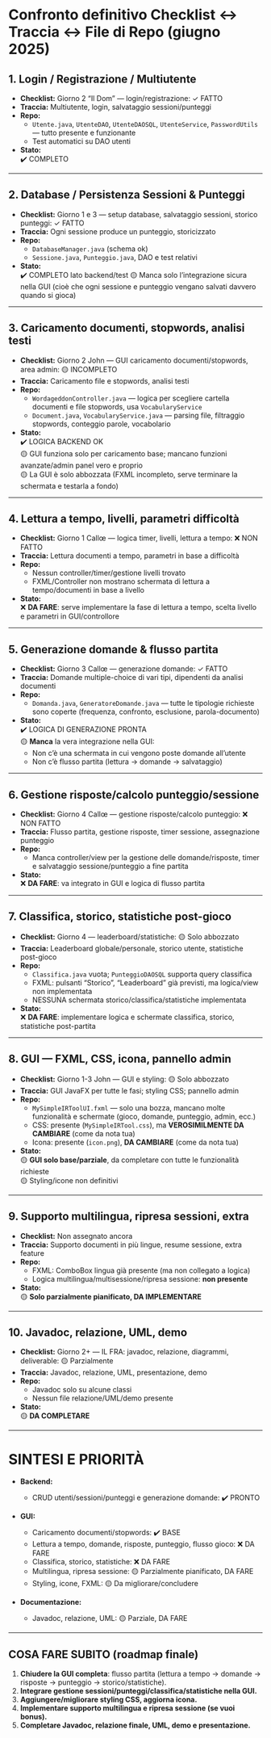 # Confronto definitivo Checklist ↔ Traccia ↔ File di Repo (giugno 2025)

## 1. Login / Registrazione / Multiutente
- **Checklist:** Giorno 2 “Il Dom” — login/registrazione: ✓ FATTO
- **Traccia:** Multiutente, login, salvataggio sessioni/punteggi
- **Repo:**  
  - `Utente.java`, `UtenteDAO`, `UtenteDAOSQL`, `UtenteService`, `PasswordUtils` — tutto presente e funzionante
  - Test automatici su DAO utenti
- **Stato:**  
  ✔️ COMPLETO

---

## 2. Database / Persistenza Sessioni & Punteggi
- **Checklist:** Giorno 1 e 3 — setup database, salvataggio sessioni, storico punteggi: ✓ FATTO
- **Traccia:** Ogni sessione produce un punteggio, storicizzato
- **Repo:**  
  - `DatabaseManager.java` (schema ok)
  - `Sessione.java`, `Punteggio.java`, DAO e test relativi
- **Stato:**  
  ✔️ COMPLETO lato backend/test
  🟡 Manca solo l’integrazione sicura nella GUI (cioè che ogni sessione e punteggio vengano salvati davvero quando si gioca)

---

## 3. Caricamento documenti, stopwords, analisi testi
- **Checklist:** Giorno 2 John — GUI caricamento documenti/stopwords, area admin: 🟡 INCOMPLETO
- **Traccia:** Caricamento file e stopwords, analisi testi
- **Repo:**  
  - `WordageddonController.java` — logica per scegliere cartella documenti e file stopwords, usa `VocabularyService`
  - `Document.java`, `VocabularyService.java` — parsing file, filtraggio stopwords, conteggio parole, vocabolario
- **Stato:**  
  ✔️ LOGICA BACKEND OK  
  🟡 GUI funziona solo per caricamento base; mancano funzioni avanzate/admin panel vero e proprio  
  🟡 La GUI è solo abbozzata (FXML incompleto, serve terminare la schermata e testarla a fondo)

---

## 4. Lettura a tempo, livelli, parametri difficoltà
- **Checklist:** Giorno 1 Callœ — logica timer, livelli, lettura a tempo: ❌ NON FATTO
- **Traccia:** Lettura documenti a tempo, parametri in base a difficoltà
- **Repo:**  
  - Nessun controller/timer/gestione livelli trovato  
  - FXML/Controller non mostrano schermata di lettura a tempo/documenti in base a livello
- **Stato:**  
  ❌ **DA FARE**: serve implementare la fase di lettura a tempo, scelta livello e parametri in GUI/controllore

---

## 5. Generazione domande & flusso partita
- **Checklist:** Giorno 3 Callœ — generazione domande: ✓ FATTO
- **Traccia:** Domande multiple-choice di vari tipi, dipendenti da analisi documenti
- **Repo:**  
  - `Domanda.java`, `GeneratoreDomande.java` — tutte le tipologie richieste sono coperte (frequenza, confronto, esclusione, parola-documento)
- **Stato:**  
  ✔️ LOGICA DI GENERAZIONE PRONTA  
  🟡 **Manca** la vera integrazione nella GUI:  
    - Non c’è una schermata in cui vengono poste domande all’utente
    - Non c’è flusso partita (lettura → domande → salvataggio)

---

## 6. Gestione risposte/calcolo punteggio/sessione
- **Checklist:** Giorno 4 Callœ — gestione risposte/calcolo punteggio: ❌ NON FATTO
- **Traccia:** Flusso partita, gestione risposte, timer sessione, assegnazione punteggio
- **Repo:**  
  - Manca controller/view per la gestione delle domande/risposte, timer e salvataggio sessione/punteggio a fine partita
- **Stato:**  
  ❌ **DA FARE**: va integrato in GUI e logica di flusso partita

---

## 7. Classifica, storico, statistiche post-gioco
- **Checklist:** Giorno 4 — leaderboard/statistiche: 🟡 Solo abbozzato
- **Traccia:** Leaderboard globale/personale, storico utente, statistiche post-gioco
- **Repo:**  
  - `Classifica.java` vuota; `PunteggioDAOSQL` supporta query classifica
  - FXML: pulsanti “Storico”, “Leaderboard” già previsti, ma logica/view non implementata
  - NESSUNA schermata storico/classifica/statistiche implementata
- **Stato:**  
  ❌ **DA FARE**: implementare logica e schermate classifica, storico, statistiche post-partita

---

## 8. GUI — FXML, CSS, icona, pannello admin
- **Checklist:** Giorno 1-3 John — GUI e styling: 🟡 Solo abbozzato
- **Traccia:** GUI JavaFX per tutte le fasi; styling CSS; pannello admin
- **Repo:**  
  - `MySimpleIRToolUI.fxml` — solo una bozza, mancano molte funzionalità e schermate (gioco, domande, punteggio, admin, ecc.)
  - CSS: presente (`MySimpleIRTool.css`), ma **VEROSIMILMENTE DA CAMBIARE** (come da nota tua)
  - Icona: presente (`icon.png`), **DA CAMBIARE** (come da nota tua)
- **Stato:**  
  🟡 **GUI solo base/parziale**, da completare con tutte le funzionalità richieste  
  🟡 Styling/icone non definitivi

---

## 9. Supporto multilingua, ripresa sessioni, extra
- **Checklist:** Non assegnato ancora
- **Traccia:** Supporto documenti in più lingue, resume sessione, extra feature
- **Repo:**  
  - FXML: ComboBox lingua già presente (ma non collegato a logica)
  - Logica multilingua/multisessione/ripresa sessione: **non presente**
- **Stato:**  
  🟡 **Solo parzialmente pianificato, DA IMPLEMENTARE**

---

## 10. Javadoc, relazione, UML, demo
- **Checklist:** Giorno 2+ — IL FRA: javadoc, relazione, diagrammi, deliverable: 🟡 Parzialmente
- **Traccia:** Javadoc, relazione, UML, presentazione, demo
- **Repo:**  
  - Javadoc solo su alcune classi
  - Nessun file relazione/UML/demo presente
- **Stato:**  
  🟡 **DA COMPLETARE**

---

# SINTESI E PRIORITÀ

- **Backend:**
  - CRUD utenti/sessioni/punteggi e generazione domande: ✔️ PRONTO
- **GUI:**
  - Caricamento documenti/stopwords: ✔️ BASE
  - Lettura a tempo, domande, risposte, punteggio, flusso gioco: ❌ DA FARE
  - Classifica, storico, statistiche: ❌ DA FARE
  - Multilingua, ripresa sessione: 🟡 Parzialmente pianificato, DA FARE
  - Styling, icone, FXML: 🟡 Da migliorare/concludere

- **Documentazione:**
  - Javadoc, relazione, UML: 🟡 Parziale, DA FARE

---

## COSA FARE SUBITO (roadmap finale)

1. **Chiudere la GUI completa**: flusso partita (lettura a tempo → domande → risposte → punteggio → storico/statistiche).
2. **Integrare gestione sessioni/punteggi/classifica/statistiche nella GUI.**
3. **Aggiungere/migliorare styling CSS, aggiorna icona.**
4. **Implementare supporto multilingua e ripresa sessione (se vuoi bonus).**
5. **Completare Javadoc, relazione finale, UML, demo e presentazione.**
